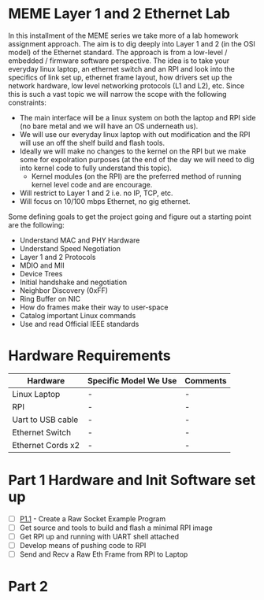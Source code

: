 # MEME Layer 1 and 2 Ethernet Lab

In this installment of the MEME series we take more of a lab homework assignment approach. The aim is to dig deeply into Layer 1 and 2 (in the OSI model) of the Ethernet standard. The approach is from a low-level / embedded / firmware software perspective. The idea is to take your everyday linux laptop, an ethernet switch and an RPI and look into the specifics of link set up, ethernet frame layout, how drivers set up the network hardware, low level networking protocols (L1 and L2), etc. Since this is such a vast topic we will narrow the scope with the following constraints:

* The main interface will be a linux system on both the laptop and RPI side (no bare metal and we will have an OS underneath us).
* We will use our everyday linux laptop with out modification and the RPI will use an off the shelf build and flash tools.
* Ideally we will make no changes to the kernel on the RPI but we make some for expolration purposes (at the end of the day we will need to dig into kernel code to fully understand this topic).
    * Kernel modules (on the RPI) are the preferred method of running kernel level code and are encourage.
* Will restrict to Layer 1 and 2 i.e. no IP, TCP, etc.
* Will focus on 10/100 mbps Ethernet, no gig ethernet.

Some defining goals to get the project going and figure out a starting point are the following:

* Understand MAC and PHY Hardware
* Understand Speed Negotiation
* Layer 1 and 2 Protocols
* MDIO and MII
* Device Trees
* Initial handshake and negotiation
* Neighbor Discovery (0xFF)
* Ring Buffer on NIC
* How do frames make their way to user-space
* Catalog important Linux commands
* Use and read Official IEEE standards

# Hardware Requirements

| Hardware | Specific Model We Use | Comments |
| --- | --- | --- |
| Linux Laptop | - | - |
| RPI | - | - |
| Uart to USB cable | - | - 
| Ethernet Switch | - | - |
| Ethernet Cords x2 | - | - |


# Part 1 Hardware and Init Software set up

* [ ] [P1.1](./P1.1/) - Create a Raw Socket Example Program
* [ ] Get source and tools to build and flash a minimal RPI image
* [ ] Get RPI up and running with UART shell attached
* [ ] Develop means of pushing code to RPI
* [ ] Send and Recv a Raw Eth Frame from RPI to Laptop

# Part 2 